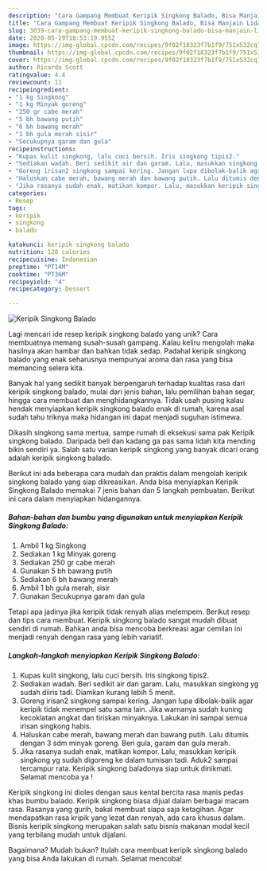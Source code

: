 ```yaml
---
description: "Cara Gampang Membuat Keripik Singkong Balado, Bisa Manjain Lidah"
title: "Cara Gampang Membuat Keripik Singkong Balado, Bisa Manjain Lidah"
slug: 3039-cara-gampang-membuat-keripik-singkong-balado-bisa-manjain-lidah
date: 2020-05-29T18:53:19.955Z
image: https://img-global.cpcdn.com/recipes/9f02f18323f7b1f9/751x532cq70/keripik-singkong-balado-foto-resep-utama.jpg
thumbnail: https://img-global.cpcdn.com/recipes/9f02f18323f7b1f9/751x532cq70/keripik-singkong-balado-foto-resep-utama.jpg
cover: https://img-global.cpcdn.com/recipes/9f02f18323f7b1f9/751x532cq70/keripik-singkong-balado-foto-resep-utama.jpg
author: Ricardo Scott
ratingvalue: 4.4
reviewcount: 11
recipeingredient:
- "1 kg Singkong"
- "1 kg Minyak goreng"
- "250 gr cabe merah"
- "5 bh bawang putih"
- "6 bh bawang merah"
- "1 bh gula merah sisir"
- "Secukupnya garam dan gula"
recipeinstructions:
- "Kupas kulit singkong, lalu cuci bersih. Iris singkong tipis2."
- "Sediakan wadah. Beri sedikit air dan garam. Lalu, masukkan singkong yg sudah diiris tadi. Diamkan kurang lebih 5 menit."
- "Goreng irisan2 singkong sampai kering. Jangan lupa dibolak-balik agar keripik tidak menempel satu sama lain. Jika warnanya sudah kuning kecoklatan angkat dan tiriskan minyaknya. Lakukan ini sampai semua irisan singkong habis."
- "Haluskan cabe merah, bawang merah dan bawang putih. Lalu ditumis dengan 3 sdm minyak goreng. Beri gula, garam dan gula merah."
- "Jika rasanya sudah enak, matikan kompor. Lalu, masukkan keripik singkong yg sudah digoreng ke dalam tumisan tadi. Aduk2 sampai tercampur rata. Keripik singkong baladonya siap untuk dinikmati. Selamat mencoba ya !"
categories:
- Resep
tags:
- keripik
- singkong
- balado

katakunci: keripik singkong balado 
nutrition: 128 calories
recipecuisine: Indonesian
preptime: "PT14M"
cooktime: "PT36M"
recipeyield: "4"
recipecategory: Dessert

---
```



![Keripik Singkong Balado](https://img-global.cpcdn.com/recipes/9f02f18323f7b1f9/751x532cq70/keripik-singkong-balado-foto-resep-utama.jpg)

Lagi mencari ide resep keripik singkong balado yang unik? Cara membuatnya memang susah-susah gampang. Kalau keliru mengolah maka hasilnya akan hambar dan bahkan tidak sedap. Padahal keripik singkong balado yang enak seharusnya mempunyai aroma dan rasa yang bisa memancing selera kita.

Banyak hal yang sedikit banyak berpengaruh terhadap kualitas rasa dari keripik singkong balado, mulai dari jenis bahan, lalu pemilihan bahan segar, hingga cara membuat dan menghidangkannya. Tidak usah pusing kalau hendak menyiapkan keripik singkong balado enak di rumah, karena asal sudah tahu triknya maka hidangan ini dapat menjadi suguhan istimewa.

Dikasih singkong sama mertua, sampe rumah di eksekusi sama pak Keripik singkong balado. Daripada beli dan kadang ga pas sama lidah kita mending bikin sendiri ya. Salah satu varian keripik singkong yang banyak dicari orang adalah keripik singkong balado.


Berikut ini ada beberapa cara mudah dan praktis dalam mengolah keripik singkong balado yang siap dikreasikan. Anda bisa menyiapkan Keripik Singkong Balado memakai 7 jenis bahan dan 5 langkah pembuatan. Berikut ini cara dalam menyiapkan hidangannya.

<!--inarticleads1-->

##### Bahan-bahan dan bumbu yang digunakan untuk menyiapkan Keripik Singkong Balado:

1. Ambil 1 kg Singkong
1. Sediakan 1 kg Minyak goreng
1. Sediakan 250 gr cabe merah
1. Gunakan 5 bh bawang putih
1. Sediakan 6 bh bawang merah
1. Ambil 1 bh gula merah, sisir
1. Gunakan Secukupnya garam dan gula


Tetapi apa jadinya jika keripik tidak renyah alias melempem. Berikut resep dan tips cara membuat. Keripik singkong balado sangat mudah dibuat sendiri di rumah. Bahkan anda bisa mencoba berkreasi agar cemilan ini menjadi renyah dengan rasa yang lebih variatif. 

<!--inarticleads2-->

##### Langkah-langkah menyiapkan Keripik Singkong Balado:

1. Kupas kulit singkong, lalu cuci bersih. Iris singkong tipis2.
1. Sediakan wadah. Beri sedikit air dan garam. Lalu, masukkan singkong yg sudah diiris tadi. Diamkan kurang lebih 5 menit.
1. Goreng irisan2 singkong sampai kering. Jangan lupa dibolak-balik agar keripik tidak menempel satu sama lain. Jika warnanya sudah kuning kecoklatan angkat dan tiriskan minyaknya. Lakukan ini sampai semua irisan singkong habis.
1. Haluskan cabe merah, bawang merah dan bawang putih. Lalu ditumis dengan 3 sdm minyak goreng. Beri gula, garam dan gula merah.
1. Jika rasanya sudah enak, matikan kompor. Lalu, masukkan keripik singkong yg sudah digoreng ke dalam tumisan tadi. Aduk2 sampai tercampur rata. Keripik singkong baladonya siap untuk dinikmati. Selamat mencoba ya !


Keripik singkong ini dioles dengan saus kental bercita rasa manis pedas khas bumbu balado. Keripik singkong biasa dijual dalam berbagai macam rasa. Rasanya yang gurih, bakal membuat siapa saja ketagihan. Agar mendapatkan rasa kripik yang lezat dan renyah, ada cara khusus dalam. Bisnis keripik singkong merupakan salah satu bisnis makanan modal kecil yang terbilang mudah untuk dijalani. 

Bagaimana? Mudah bukan? Itulah cara membuat keripik singkong balado yang bisa Anda lakukan di rumah. Selamat mencoba!
